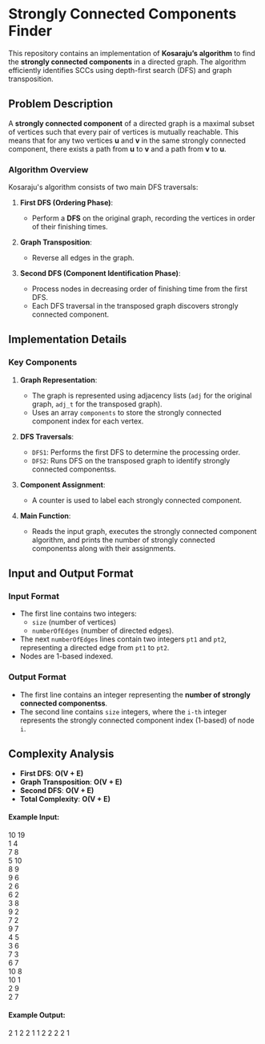 # Strongly Connected Components Finder

This repository contains an implementation of **Kosaraju’s algorithm** to find the **strongly connected components** in a directed graph. The algorithm efficiently identifies SCCs using depth-first search (DFS) and graph transposition.

## Problem Description

A **strongly connected component** of a directed graph is a maximal subset of
vertices such that every pair of vertices is mutually reachable. This means that
for any two vertices **u** and **v** in the same strongly connected component, there exists a path from **u** to **v** and a path from **v** to **u**.

### Algorithm Overview

Kosaraju's algorithm consists of two main DFS traversals:

1. **First DFS (Ordering Phase)**:
   - Perform a **DFS** on the original graph, recording the vertices in order of their finishing times.
   
2. **Graph Transposition**:
   - Reverse all edges in the graph.

3. **Second DFS (Component Identification Phase)**:
   - Process nodes in decreasing order of finishing time from the first DFS.
   - Each DFS traversal in the transposed graph discovers strongly connected
     component.

## Implementation Details

### Key Components

1. **Graph Representation**:
   - The graph is represented using adjacency lists (`adj` for the original graph, `adj_t` for the transposed graph).
   - Uses an array `components` to store the strongly connected component index for each vertex.

2. **DFS Traversals**:
   - `DFS1`: Performs the first DFS to determine the processing order.
   - `DFS2`: Runs DFS on the transposed graph to identify strongly connected
     componentss.

3. **Component Assignment**:
   - A counter is used to label each strongly connected component.

4. **Main Function**:
   - Reads the input graph, executes the strongly connected component algorithm,
     and prints the number of strongly connected componentss along with their assignments.

## Input and Output Format

### Input Format

- The first line contains two integers:
  - `size` (number of vertices)
  - `numberOfEdges` (number of directed edges).
- The next `numberOfEdges` lines contain two integers `pt1` and `pt2`, representing a directed edge from `pt1` to `pt2`.
- Nodes are 1-based indexed.

### Output Format

- The first line contains an integer representing the **number of strongly
  connected componentss**.
- The second line contains `size` integers, where the `i-th` integer represents
  the strongly connected component index (1-based) of node `i`.

## Complexity Analysis

- **First DFS**: **O(V + E)**
- **Graph Transposition**: **O(V + E)**
- **Second DFS**: **O(V + E)**
- **Total Complexity**: **O(V + E)**


#### Example Input:
10 19 \
1 4 \
7 8 \
5 10 \
8 9 \
9 6 \
2 6 \
6 2 \
3 8 \
9 2 \
7 2 \
9 7 \
4 5 \
3 6 \
7 3 \
6 7 \
10 8 \
10 1 \
2 9 \
2 7

#### Example Output:
2
1 2 2 1 1 2 2 2 2 1
